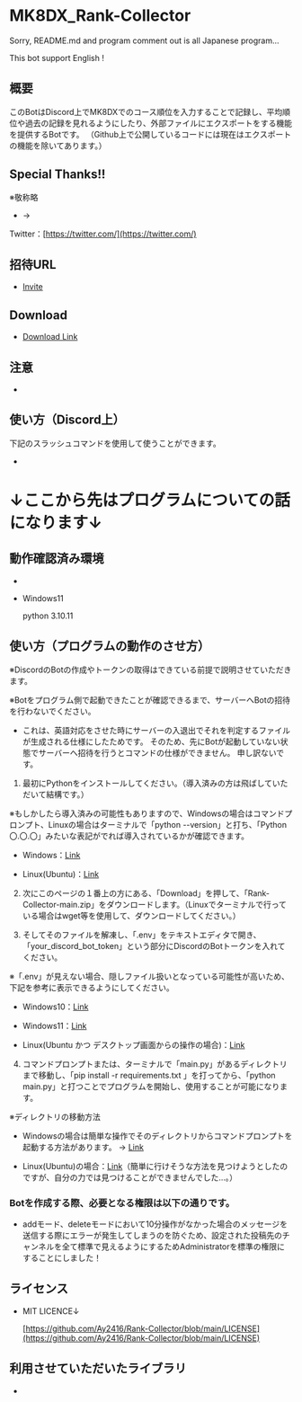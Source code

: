 # MK8DX_Rank-Collector
Sorry, README.md and program comment out is all Japanese program...

This bot support English !

## 概要
このBotはDiscord上でMK8DXでのコース順位を入力することで記録し、平均順位や過去の記録を見れるようにしたり、外部ファイルにエクスポートをする機能を提供するBotです。
（Github上で公開しているコードには現在はエクスポートの機能を除いてあります。）

## Special Thanks!!
※敬称略

*  → 

  Twitter：[https://twitter.com/](https://twitter.com/)

## 招待URL
* [Invite](https://discord.com/api/oauth2/authorize?client_id=1115779746198999103&permissions=8&scope=applications.commands%20bot)

## Download
* [Download Link](https://github.com/Ay2416/Rank-Collector/archive/refs/heads/main.zip)

## 注意
* 

## 使い方（Discord上）
下記のスラッシュコマンドを使用して使うことができます。

* 

# ↓ここから先はプログラムについての話になります↓

## 動作確認済み環境
* 

* Windows11

  python 3.10.11

## 使い方（プログラムの動作のさせ方）
※DiscordのBotの作成やトークンの取得はできている前提で説明させていただきます。

※Botをプログラム側で起動できたことが確認できるまで、サーバーへBotの招待を行わないでください。
* これは、英語対応をさせた時にサーバーの入退出でそれを判定するファイルが生成される仕様にしたためです。
そのため、先にBotが起動していない状態でサーバーへ招待を行うとコマンドの仕様ができません。
申し訳ないです。

1. 最初にPythonをインストールしてください。（導入済みの方は飛ばしていただいて結構です。）

※もしかしたら導入済みの可能性もありますので、Windowsの場合はコマンドプロンプト、Linuxの場合はターミナルで「python --version」と打ち、「Python 〇.〇.〇」みたいな表記がでれば導入されているかが確認できます。
* Windows：[Link](https://www.javadrive.jp/python/install/index1.html)

* Linux(Ubuntu)：[Link](https://self-development.info/ubuntu%E3%81%AB%E6%9C%80%E6%96%B0%E3%83%90%E3%83%BC%E3%82%B8%E3%83%A7%E3%83%B3%E3%81%AEpython%E3%82%92%E3%82%A4%E3%83%B3%E3%82%B9%E3%83%88%E3%83%BC%E3%83%AB%E3%81%99%E3%82%8B/)

2. 次にこのページの１番上の方にある、「Download」を押して、「Rank-Collector-main.zip」をダウンロードします。（Linuxでターミナルで行っている場合はwget等を使用して、ダウンロードしてください。）

3. そしてそのファイルを解凍し、「.env」をテキストエディタで開き、「your_discord_bot_token」という部分にDiscordのBotトークンを入れてください。

  ※「.env」が見えない場合、隠しファイル扱いとなっている可能性が高いため、下記を参考に表示できるようにしてください。

* Windows10：[Link](https://pc-karuma.net/windows-10-show-hidden-files-folders/)

* Windows11：[Link](https://www.fmworld.net/cs/azbyclub/qanavi/jsp/qacontents.jsp?PID=8511-2971)

* Linux(Ubuntu かつ デスクトップ画面からの操作の場合)：[Link](https://linuxfan.info/show-hidden-files-in-nautilus#toc_id_3)

4. コマンドプロンプトまたは、ターミナルで「main.py」があるディレクトリまで移動し、「pip install -r requirements.txt
」を打ってから、「python main.py」と打つことでプログラムを開始し、使用することが可能になります。

※ディレクトリの移動方法

* Windowsの場合は簡単な操作でそのディレクトリからコマンドプロンプトを起動する方法があります。 → [Link](https://qiita.com/windows222/items/2ac133a244f4a9527022)

* Linux(Ubuntu)の場合：[Link](https://uxmilk.jp/27431)（簡単に行けそうな方法を見つけようとしたのですが、自分の力では見つけることができませんでした...。）


### Botを作成する際、必要となる権限は以下の通りです。

* addモード、deleteモードにおいて10分操作がなかった場合のメッセージを送信する際にエラーが発生してしまうのを防ぐため、設定された投稿先のチャンネルを全て標準で見えるようにするためAdministratorを標準の権限にすることにしました！

## ライセンス
* MIT LICENCE↓

  [https://github.com/Ay2416/Rank-Collector/blob/main/LICENSE](https://github.com/Ay2416/Rank-Collector/blob/main/LICENSE)

## 利用させていただいたライブラリ
* 
